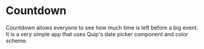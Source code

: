 # Countdown

Countdown allows everyone to see how much time is left before a big event. It is a very simple app that uses Quip's date picker component and color scheme.
